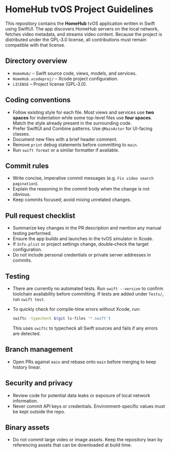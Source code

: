 # HomeHub tvOS Project Guidelines

This repository contains the **HomeHub** tvOS application written in Swift using SwiftUI. The app discovers HomeHub servers on the local network, fetches video metadata, and streams video content. Because the project is distributed under the GPL‑3.0 license, all contributions must remain compatible with that license.

## Directory overview
- `HomeHub/` – Swift source code, views, models, and services.
- `HomeHub.xcodeproj/` – Xcode project configuration.
- `LICENSE` – Project license (GPL‑3.0).

## Coding conventions
- Follow existing style for each file. Most views and services use **two spaces** for indentation while some top-level files use **four spaces**. Match the style already present in the surrounding code.
- Prefer SwiftUI and Combine patterns. Use `@MainActor` for UI-facing classes.
- Document new files with a brief header comment.
- Remove `print` debug statements before committing to `main`.
- Run `swift format` or a similar formatter if available.

## Commit rules
- Write concise, imperative commit messages (e.g. `Fix video search pagination`).
- Explain the reasoning in the commit body when the change is not obvious.
- Keep commits focused; avoid mixing unrelated changes.

## Pull request checklist
- Summarize key changes in the PR description and mention any manual testing performed.
- Ensure the app builds and launches in the tvOS simulator in Xcode.
- If `Info.plist` or project settings change, double‑check the target configuration.
- Do not include personal credentials or private server addresses in commits.

## Testing
- There are currently no automated tests. Run `swift --version` to confirm toolchain availability before committing. If tests are added under `Tests/`, run `swift test`.
- To quickly check for compile-time errors without Xcode, run:
  
  ```bash
  swiftc -typecheck $(git ls-files '*.swift')
  ```
  
  This uses `swiftc` to typecheck all Swift sources and fails if any errors are detected.

## Branch management
- Open PRs against `main` and rebase onto `main` before merging to keep history linear.


## Security and privacy
- Review code for potential data leaks or exposure of local network information.
- Never commit API keys or credentials. Environment-specific values must be kept outside the repo.

## Binary assets
- Do not commit large video or image assets. Keep the repository lean by referencing assets that can be downloaded at build time.
